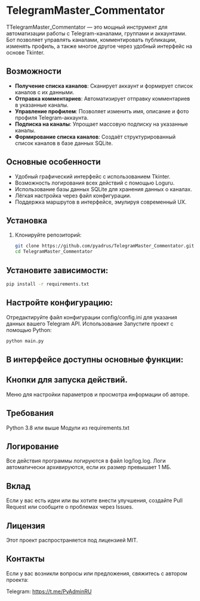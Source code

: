 # TelegramMaster_Commentator

TTelegramMaster_Commentator — это мощный инструмент для автоматизации работы с Telegram-каналами, группами и аккаунтами.
Бот позволяет управлять каналами, комментировать публикации, изменять профиль, а также многое другое через удобный
интерфейс на основе Tkinter.

## Возможности

- **Получение списка каналов**: Сканирует аккаунт и формирует список каналов с их данными.
- **Отправка комментариев**: Автоматизирует отправку комментариев в указанные каналы.
- **Управление профилем**: Позволяет изменить имя, описание и фото профиля Telegram-аккаунта.
- **Подписка на каналы**: Упрощает массовую подписку на указанные каналы.
- **Формирование списка каналов**: Создаёт структурированный список каналов в базе данных SQLite.

## Основные особенности

- Удобный графический интерфейс с использованием Tkinter.
- Возможность логирования всех действий с помощью Loguru.
- Использование базы данных SQLite для хранения данных о каналах.
- Лёгкая настройка через файл конфигурации.
- Поддержка маршрутов в интерфейсе, эмулируя современный UX.

## Установка

1. Клонируйте репозиторий:
   ```bash
   git clone https://github.com/pyadrus/TelegramMaster_Commentator.git
   cd TelegramMaster_Commentator
   ```

## Установите зависимости:

```bash
pip install -r requirements.txt
```

## Настройте конфигурацию:

Отредактируйте файл конфигурации config/config.ini для указания данных вашего Telegram API.
Использование
Запустите проект с помощью Python:

```bash
python main.py
```
## В интерфейсе доступны основные функции:

## Кнопки для запуска действий.
Меню для настройки параметров и просмотра информации об авторе.
## Требования
Python 3.8 или выше
Модули из requirements.txt
## Логирование
Все действия программы логируются в файл log/log.log. Логи автоматически архивируются, если их размер превышает 1 МБ.

## Вклад
Если у вас есть идеи или вы хотите внести улучшения, создайте Pull Request или сообщите о проблемах через Issues.

## Лицензия
Этот проект распространяется под лицензией MIT.

## Контакты
Если у вас возникли вопросы или предложения, свяжитесь с автором проекта:


Telegram: https://t.me/PyAdminRU
